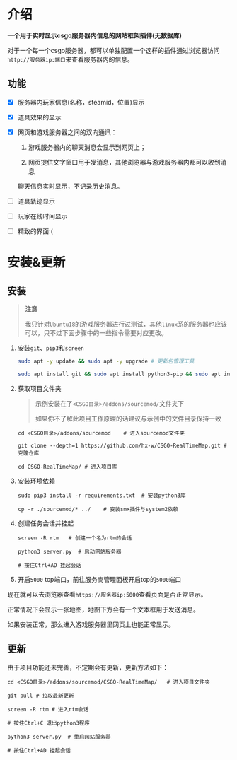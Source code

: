 # 介绍

**一个用于实时显示csgo服务器内信息的网站框架插件(无数据库)**

对于一个每一个csgo服务器，都可以单独配置一个这样的插件通过浏览器访问`http://服务器ip:端口`来查看服务器内的信息。

## 功能

- [x] 服务器内玩家信息(名称，steamid，位置)显示

- [x] 道具效果的显示

- [x] 网页和游戏服务器之间的双向通讯：

  1. 游戏服务器内的聊天消息会显示到网页上；

  2. 网页提供文字窗口用于发消息，其他浏览器与游戏服务器内都可以收到消息

  聊天信息实时显示，不记录历史消息。
  
- [ ] 道具轨迹显示

- [ ] 玩家在线时间显示

- [ ] 精致的界面:(

# 安装&更新

## 安装

> **注意**
>
> 我只针对`Ubuntu18`的游戏服务器进行过测试，其他`linux`系的服务器也应该可以，只不过下面步骤中的一些指令需要对应更改。

1. 安装`git`、`pip3`和`screen`

   ```bash
   sudo apt -y update && sudo apt -y upgrade # 更新包管理工具
   
   sudo apt install git && sudo apt install python3-pip && sudo apt install screen # 安装git pip3 screen
   ```

2. 获取项目文件夹

   > 示例安装在了`<CSGO目录>/addons/sourcemod/`文件夹下
   >
   > 如果你不了解此项目工作原理的话建议与示例中的文件目录保持一致

   ```shell
   cd <CSGO目录>/addons/sourcemod    # 进入sourcemod文件夹
   
   git clone --depth=1 https://github.com/hx-w/CSGO-RealTimeMap.git # 克隆仓库
   
   cd CSGO-RealTimeMap/ # 进入项目库
   ```

3. 安装环境依赖

   ```shell
   sudo pip3 install -r requirements.txt  # 安装python3库
   
   cp -r ./sourcemod/* ../    # 安装smx插件与system2依赖
   ```

4. 创建任务会话并挂起

   ```shell
   screen -R rtm   # 创建一个名为rtm的会话
   
   python3 server.py  # 启动网站服务器
   
   # 按住Ctrl+AD 挂起会话
   ```

5. 开启`5000` tcp端口，前往服务商管理面板开启tcp的`5000`端口

现在就可以去浏览器查看`https://服务器ip:5000`查看页面是否正常显示。

正常情况下会显示一张地图，地图下方会有一个文本框用于发送消息。

如果安装正常，那么进入游戏服务器里网页上也能正常显示。

## 更新

由于项目功能还未完善，不定期会有更新，更新方法如下：

```shell
cd <CSGO目录>/addons/sourcemod/CSGO-RealTimeMap/   # 进入项目文件夹

git pull # 拉取最新更新

screen -R rtm # 进入rtm会话

# 按住Ctrl+C 退出python3程序

python3 server.py  # 重启网站服务器

# 按住Ctrl+AD 挂起会话
```

